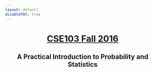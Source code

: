 ```yaml
---
layout: default
disableTOC: true
---
```


<div id="header_wrap" class="container">
  <header class="inner">
    <h1 id="project_title"><a href="/">CSE103 Fall 2016</a></h1>
    <h2 id="project_tagline">A Practical Introduction to Probability and Statistics</h2>
  </header>
</div>

